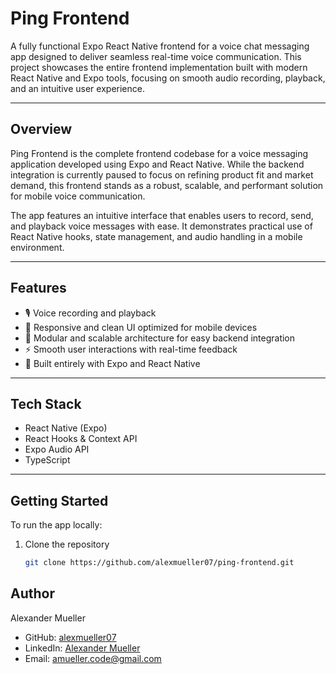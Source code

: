 # Ping Frontend

A fully functional Expo React Native frontend for a voice chat messaging app designed to deliver seamless real-time voice communication. This project showcases the entire frontend implementation built with modern React Native and Expo tools, focusing on smooth audio recording, playback, and an intuitive user experience.

---

## Overview

Ping Frontend is the complete frontend codebase for a voice messaging application developed using Expo and React Native. While the backend integration is currently paused to focus on refining product fit and market demand, this frontend stands as a robust, scalable, and performant solution for mobile voice communication.

The app features an intuitive interface that enables users to record, send, and playback voice messages with ease. It demonstrates practical use of React Native hooks, state management, and audio handling in a mobile environment.

---

## Features

- 🎙️ Voice recording and playback  
- 📲 Responsive and clean UI optimized for mobile devices
- 🔄 Modular and scalable architecture for easy backend integration  
- ⚡ Smooth user interactions with real-time feedback  
- 🧩 Built entirely with Expo and React Native  

---

## Tech Stack

- React Native (Expo)  
- React Hooks & Context API  
- Expo Audio API  
- TypeScript 

---

## Getting Started

To run the app locally:

1. Clone the repository  
   ```bash
   git clone https://github.com/alexmueller07/ping-frontend.git

## Author

Alexander Mueller

- GitHub: [alexmueller07](https://github.com/alexmueller07)
- LinkedIn: [Alexander Mueller](https://www.linkedin.com/in/alexander-mueller-021658307/)
- Email: amueller.code@gmail.com
